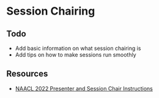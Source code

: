 # Session Chairing


## Todo

- Add basic information on what session chairing is
- Add tips on how to make sessions run smoothly

## Resources

- [NAACL 2022 Presenter and Session Chair Instructions](https://docs.google.com/presentation/d/1SaQu5e7hYv5P5OjXecq_Pgcb8PnvUnldnwLOt9kqCpw/edit#slide=id.g1350159feb2_0_34)